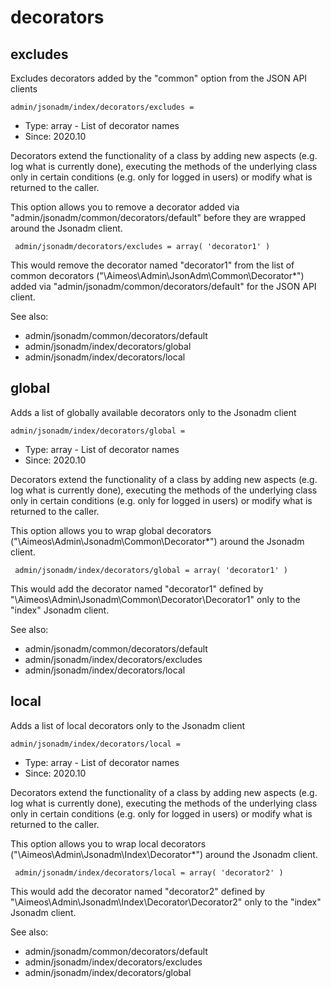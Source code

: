 
# decorators
## excludes

Excludes decorators added by the "common" option from the JSON API clients

```
admin/jsonadm/index/decorators/excludes = 
```

* Type: array - List of decorator names
* Since: 2020.10

Decorators extend the functionality of a class by adding new aspects
(e.g. log what is currently done), executing the methods of the underlying
class only in certain conditions (e.g. only for logged in users) or
modify what is returned to the caller.

This option allows you to remove a decorator added via
"admin/jsonadm/common/decorators/default" before they are wrapped
around the Jsonadm client.

```
 admin/jsonadm/decorators/excludes = array( 'decorator1' )
```

This would remove the decorator named "decorator1" from the list of
common decorators ("\Aimeos\Admin\JsonAdm\Common\Decorator\*") added via
"admin/jsonadm/common/decorators/default" for the JSON API client.

See also:

* admin/jsonadm/common/decorators/default
* admin/jsonadm/index/decorators/global
* admin/jsonadm/index/decorators/local

## global

Adds a list of globally available decorators only to the Jsonadm client

```
admin/jsonadm/index/decorators/global = 
```

* Type: array - List of decorator names
* Since: 2020.10

Decorators extend the functionality of a class by adding new aspects
(e.g. log what is currently done), executing the methods of the underlying
class only in certain conditions (e.g. only for logged in users) or
modify what is returned to the caller.

This option allows you to wrap global decorators
("\Aimeos\Admin\Jsonadm\Common\Decorator\*") around the Jsonadm
client.

```
 admin/jsonadm/index/decorators/global = array( 'decorator1' )
```

This would add the decorator named "decorator1" defined by
"\Aimeos\Admin\Jsonadm\Common\Decorator\Decorator1" only to the
"index" Jsonadm client.

See also:

* admin/jsonadm/common/decorators/default
* admin/jsonadm/index/decorators/excludes
* admin/jsonadm/index/decorators/local

## local

Adds a list of local decorators only to the Jsonadm client

```
admin/jsonadm/index/decorators/local = 
```

* Type: array - List of decorator names
* Since: 2020.10

Decorators extend the functionality of a class by adding new aspects
(e.g. log what is currently done), executing the methods of the underlying
class only in certain conditions (e.g. only for logged in users) or
modify what is returned to the caller.

This option allows you to wrap local decorators
("\Aimeos\Admin\Jsonadm\Index\Decorator\*") around the Jsonadm
client.

```
 admin/jsonadm/index/decorators/local = array( 'decorator2' )
```

This would add the decorator named "decorator2" defined by
"\Aimeos\Admin\Jsonadm\Index\Decorator\Decorator2" only to the
"index" Jsonadm client.

See also:

* admin/jsonadm/common/decorators/default
* admin/jsonadm/index/decorators/excludes
* admin/jsonadm/index/decorators/global